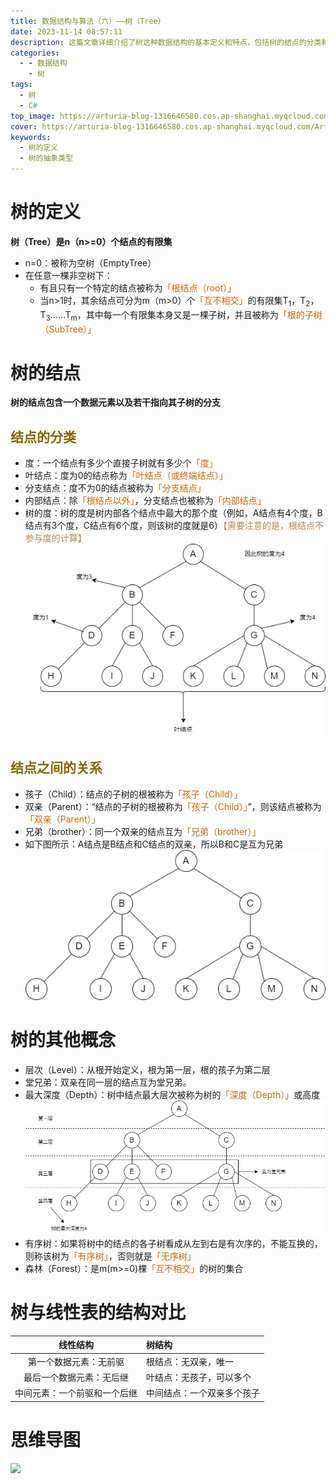 ```yaml
---
title: 数据结构与算法（六）——树（Tree）
date: 2023-11-14 08:57:11
description: 这篇文章详细介绍了树这种数据结构的基本定义和特点，包括树的结点的分类和结点间的关系。文章还通过图表形式解释了树结构的层次、深度、有序树和森林等概念，并对比了树与线性表的结构差异。
categories:
  - - 数据结构
    - 树
tags:
  - 树
  - C#
top_image: https://arturia-blog-1316646580.cos.ap-shanghai.myqcloud.com/ArturiaBlogPicGo/202311172013031.png
cover: https://arturia-blog-1316646580.cos.ap-shanghai.myqcloud.com/ArturiaBlogPicGo/202311172013031.png
keywords:
  - 树的定义
  - 树的抽象类型
---
```

# 树的定义
<strong>树（Tree）是n（n>=0）个结点的有限集</strong>
- n=0：被称为空树（EmptyTree）
- 在任意一棵非空树下：
	- 有且只有一个特定的结点被称为<font color = "CC6600">「根结点（root）」</font>
	- 当n>1时，其余结点可分为m（m>0）个<font color = "CC6600">「互不相交」</font>的有限集T<sub>1</sub>，T<sub>2</sub>，T<sub>3</sub>……T<sub>m</sub>，其中每一个有限集本身又是一棵子树，并且被称为<font color = "CC6600">「根的子树（SubTree）」</font>

# 树的结点
<strong>树的结点包含一个数据元素以及若干指向其子树的分支</strong>
## <font color = "886600">结点的分类</font>
- 度：一个结点有多少个直接子树就有多少个<font color = "CC6600">「度」</font>
- 叶结点：度为0的结点称为<font color = "CC6600">「叶结点（或终端结点）」</font>
- 分支结点：度不为0的结点被称为<font color = "CC6600">「分支结点」</font>
- 内部结点：除<font color = "CC6600">「根结点以外」</font>，分支结点也被称为<font color = "CC6600">「内部结点」</font>
- 树的度：树的度是树内部各个结点中最大的那个度（例如，A结点有4个度，B结点有3个度，C结点有6个度，则该树的度就是6）<font color = "BA8448">【需要注意的是，根结点不参与度的计算】</font>
![树.drawio.png](https://raw.githubusercontent.com/Altholia/CodeNotesPicGo/main/202311141010030.png)

## <font color = "886600">结点之间的关系</font>
- 孩子（Child）：结点的子树的根被称为<font color = "CC6600">「孩子（Child）」</font>
- 双亲（Parent）：“结点的子树的根被称为<font color = "CC6600">「孩子（Child）」</font>”，则该结点被称为<font color = "CC6600">「双亲（Parent）」</font>
- 兄弟（brother）：同一个双亲的结点互为<font color = "CC6600">「兄弟（brother）」</font>
- 如下图所示：A结点是B结点和C结点的双亲，所以B和C是互为兄弟
![树.drawio.png](https://raw.githubusercontent.com/Altholia/CodeNotesPicGo/main/202311141018157.png)

# 树的其他概念
- 层次（Level）：从根开始定义，根为第一层，根的孩子为第二层
- 堂兄弟：双亲在同一层的结点互为堂兄弟。
- 最大深度（Depth）：树中结点最大层次被称为树的<font color = "CC6600">「深度（Depth）」</font>或高度
![树.drawio.png](https://raw.githubusercontent.com/Altholia/CodeNotesPicGo/main/202311141034727.png)
- 有序树：如果将树中的结点的各子树看成从左到右是有次序的，不能互换的，则称该树为<font color = "CC6600">「有序树」</font>，否则就是<font color = "CC6600">「无序树」</font>
- 森林（Forest）：是m(m>=0)棵<font color = "CC6600">「互不相交」</font>的树的集合

# 树与线性表的结构对比
| 线性结构 | 树结构 |
|:-------:|:-----|
| 第一个数据元素：无前驱 | 根结点：无双亲，唯一 |
| 最后一个数据元素：无后继 | 叶结点：无孩子，可以多个 |
| 中间元素：一个前驱和一个后继 | 中间结点：一个双亲多个孩子 |

# 思维导图
![](https://arturia-blog-1316646580.cos.ap-shanghai.myqcloud.com/ArturiaBlogPicGo/202311180929096.png)
